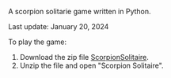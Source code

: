 A scorpion solitarie game written in Python.

Last update: January 20, 2024

To play the game:
1. Download the zip file [ScorpionSolitaire](https://github.com/JL-0514/Scorpion-Solitaire/blob/main/src/dist/ScorpionSolitaire.zip).
2. Unzip the file and open "Scorpion Solitaire".
